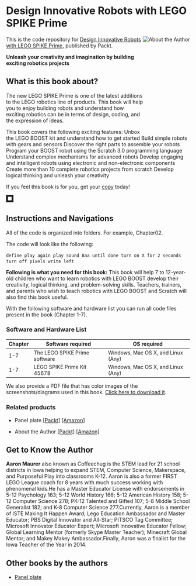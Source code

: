# Design Innovative Robots with LEGO SPIKE Prime

<a href="https://www.packtpub.com/product/design-innovative-robots-with-lego-spike-prime/9781801811576?utm_source=github&utm_medium=repository&utm_campaign=9781801811576"><img src="https://static.packt-cdn.com/products/9781801811576/cover/smaller" alt="About the Author" height="256px" align="right"></a>

This is the code repository for [Design Innovative Robots with LEGO SPIKE Prime](https://www.packtpub.com/product/design-innovative-robots-with-lego-spike-prime/9781801811576?utm_source=github&utm_medium=repository&utm_campaign=9781801811576), published by Packt.

**Unleash your creativity and imagination by building exciting robotics projects**

## What is this book about?
The new LEGO SPIKE Prime is one of the latest additions to the LEGO robotics line of products. This book will help you to enjoy building robots and understand how exciting robotics can be in terms of design, coding, and the expression of ideas. 

This book covers the following exciting features:
Unbox the LEGO BOOST kit and understand how to get started
Build simple robots with gears and sensors
Discover the right parts to assemble your robots
Program your BOOST robot using the Scratch 3.0 programming language
Understand complex mechanisms for advanced robots
Develop engaging and intelligent robots using electronic and non-electronic components
Create more than 10 complete robotics projects from scratch
Develop logical thinking and unleash your creativity

If you feel this book is for you, get your [copy](https://www.amazon.com/dp/1801811571) today!

<a href="https://www.packtpub.com/?utm_source=github&utm_medium=banner&utm_campaign=GitHubBanner"><img src="https://raw.githubusercontent.com/PacktPublishing/GitHub/master/GitHub.png" 
alt="https://www.packtpub.com/" border="5" /></a>

## Instructions and Navigations
All of the code is organized into folders. For example, Chapter02.

The code will look like the following:
```
define play again play sound Baa until done turn on X for 2 seconds turn off pixels write left
```

**Following is what you need for this book:**
This book will help 7 to 12-year-old children who want to learn robotics with LEGO BOOST develop their creativity, logical thinking, and problem-solving skills. Teachers, trainers, and parents who wish to teach robotics with LEGO BOOST and Scratch will also find this book useful.

With the following software and hardware list you can run all code files present in the book (Chapter 1-7).
### Software and Hardware List
| Chapter | Software required | OS required |
| -------- | ------------------------------------ | ----------------------------------- |
| 1-7 | The LEGO SPIKE Prime software | Windows, Mac OS X, and Linux (Any) |
| 1-7 | LEGO SPIKE Prime Kit 45678 | Windows, Mac OS X, and Linux (Any) |

We also provide a PDF file that has color images of the screenshots/diagrams used in this book. [Click here to download it](https://static.packt-cdn.com/downloads/9781801811576_ColorImages.pdf).

### Related products
* Panel plate [[Packt]](https://www.packtpub.com/product/smart-robotics-with-lego-mindstorms-robot-inventor/9781800568402?utm_source=github&utm_medium=repository&utm_campaign=9781800568402) [[Amazon]](https://www.amazon.com/dp/1800568401)

* About the Author [[Packt]](https://www.packtpub.com/product/build-and-code-creative-robots-with-lego-boost/9781801075572?utm_source=github&utm_medium=repository&utm_campaign=9781801075572) [[Amazon]](https://www.amazon.com/dp/1801075573)

## Get to Know the Author
**Aaron Maurer**
also known as Coffeechug is the STEM lead for 21 school districts in Iowa helping to expand STEM, Computer Science, Makerspace, and Purposeful Play into classrooms K-12. Aaron is also a former FIRST LEGO League coach for 8 years with much success working with phenomenal kids.He has a Master Educator License with endorsements in 5-12 Psychology 163; 5-12 World History 166; 5-12 American History 158; 5-12 Computer Science 278; PK-12 Talented and Gifted 107; 5-8 Middle School Generalist 182; and K-8 Computer Science 277.Currently, Aaron is a member of ISTE Making It Happen Award; Lego Education Ambassador and Master Educator; PBS Digital Innovator and All-Star; PITSCO Tag Committee; Microsoft Innovator Educator Expert; Microsoft Innovative Educator Fellow; Global Learning Mentor (formerly Skype Master Teacher); Minecraft Global Mentor; and Makey Makey Ambassador.Finally, Aaron was a finalist for the Iowa Teacher of the Year in 2014.

## Other books by the authors
* [Panel plate](https://www.packtpub.com/iot-hardware/smart-robotics-with-lego-mindstorms-robot-inventor?utm_source=github&utm_medium=repository&utm_campaign=9781800568402)


